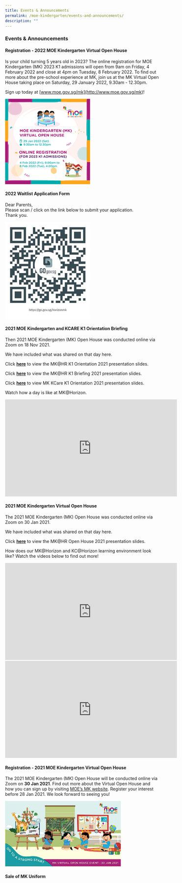 ```yaml
---
title: Events & Announcements
permalink: /moe-kindergarten/events-and-announcements/
description: ""
---
```

### **Events & Announcements**
#### **Registration - 2022 MOE Kindergarten Virtual Open House**
Is your child turning 5 years old in 2023? The online registration for MOE Kindergarten (MK) 2023 K1 admissions will open from 9am on Friday, 4 February 2022 and close at 4pm on Tuesday, 8 February 2022. To find out more about the pre-school experience at MK, join us at the MK Virtual Open House taking place on Saturday, 29 January 2022, 9.30am - 12.30pm.

Sign up today at [www.moe.gov.sg/mk](http://www.moe.gov.sg/mk)!

<img src="/images/eventandannouncement1.jpg" style="width:55%">

#### **2022 Waitlist Application Form**
Dear Parents,<br>
Please scan / click on the link below to submit your application.<br>
Thank you.

<img src="/images/eventandannouncement2.jpg" style="width:55%">

#### **2021 MOE Kindergarten and KCARE K1 Orientation Briefing**

Then 2021 MOE Kindergarten (MK) Open House was conducted online via Zoom on 18 Nov 2021.  
  
We have included what was shared on that day here.  

Click **[here](/files/orientation1.pdf)** to view the MK@HR K1 Orientation 2021 presentation slides.  

Click **[here](/files/orientation2.pdf)** to view the MK@HR K1 Briefing 2021 presentation slides.   
  
Click **[here](/files/orientation3.pdf)** to view MK KCare K1 Orientation 2021 presentation slides.  
  
Watch how a day is like at MK@Horizon.

<iframe width="560" height="315" src="https://www.youtube.com/embed/G7Xbf18aDpU" title="A Day at MK at Horizon" frameborder="0" allow="accelerometer; autoplay; clipboard-write; encrypted-media; gyroscope; picture-in-picture; web-share" allowfullscreen></iframe>

#### **2021 MOE Kindergarten Virtual Open House**

The 2021 MOE Kindergarten (MK) Open House was conducted online via Zoom on 30 Jan 2021.

We have included what was shared on that day here. 

Click **[here](/files/orientation4.pdf)** to view the MK@HR Open House 2021 presentation slides.

How does our MK@Horizon and KC@Horizon learning environment look like? Watch the videos below to find out more!

<iframe width="560" height="315" src="https://www.youtube.com/embed/Ld6XYgTIfn0" title="MK@Horizon Learning Environment" frameborder="0" allow="accelerometer; autoplay; clipboard-write; encrypted-media; gyroscope; picture-in-picture; web-share" allowfullscreen></iframe>

<iframe width="560" height="315" src="https://www.youtube.com/embed/7ceAdi-oJFI" title="KCare@Horizon Learning Environment" frameborder="0" allow="accelerometer; autoplay; clipboard-write; encrypted-media; gyroscope; picture-in-picture; web-share" allowfullscreen></iframe>

#### **Registration - 2021 MOE Kindergarten Virtual Open House**
The 2021 MOE Kindergarten (MK) Open House will be conducted online via Zoom on **30 Jan 2021**. Find out more about the Virtual Open House and how you can sign up by visiting [MOE’s MK website](https://beta.moe.gov.sg/preschool/moe-kindergarten/mkvirtualopenhouse2021/). Register your interest before 28 Jan 2021. We look forward to seeing you!

<img src="/images/eventandannouncement3.jpg" style="width:75%">

#### **Sale of MK Uniform**
